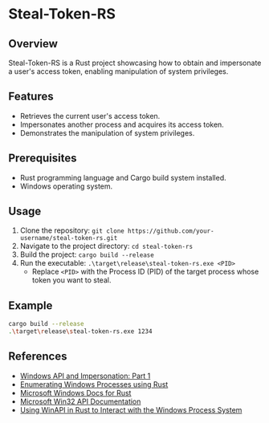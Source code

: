 # Steal-Token-RS

## Overview
Steal-Token-RS is a Rust project showcasing how to obtain and impersonate a user's access token, enabling manipulation of system privileges.

## Features
- Retrieves the current user's access token.
- Impersonates another process and acquires its access token.
- Demonstrates the manipulation of system privileges.

## Prerequisites
- Rust programming language and Cargo build system installed.
- Windows operating system.

## Usage
1. Clone the repository: `git clone https://github.com/your-username/steal-token-rs.git`
2. Navigate to the project directory: `cd steal-token-rs`
3. Build the project: `cargo build --release`
4. Run the executable: `.\target\release\steal-token-rs.exe <PID>`
    - Replace `<PID>` with the Process ID (PID) of the target process whose token you want to steal.

## Example
```bash
cargo build --release
.\target\release\steal-token-rs.exe 1234
```



## References
- [Windows API and Impersonation: Part 1](https://0x00-0x00.github.io/research/2018/10/17/Windows-API-and-Impersonation-Part1.html)
- [Enumerating Windows Processes using Rust](https://bazizi.github.io/2022/12/29/enumerating-windows-processes-using-Rust.html)
- [Microsoft Windows Docs for Rust](https://microsoft.github.io/windows-docs-rs/doc/windows/)
- [Microsoft Win32 API Documentation](https://learn.microsoft.com/en-us/windows/win32/api/)
- [Using WinAPI in Rust to Interact with the Windows Process System](https://friendlyuser.github.io/posts/tech/rust/Using_WinAPI_in_Rust_to_Interact_with_the_Windows_Process_System/)
